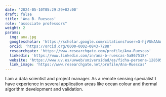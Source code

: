 ```yaml
---
date: '2024-05-10T05:29:29+02:00'
draft: false
title: 'Ana B. Ruescas'
role: "associate professors"
weight: 2
params:
  img: ana.jpg
  googlescholar: 'https://scholar.google.com/citations?user=G-hjVSkAAAAJ&hl=en'
  orcid: 'https://orcid.org/0000-0002-0843-7288'
  researchgate: 'https://www.researchgate.com/profile/Ana-Ruescas'
  linkedin: 'https://www.linkedin.com/in/ana-b-ruescas-5a867518/'
  website: 'https://www.uv.es/uvweb/universidad/es/ficha-persona-1285950309813.html?p2=bruescas'
  link_image: 'https://www.researchgate.net/profile/Ana-Ruescas'
---
```


I am a data scientist and project manager. As a remote sensing specialist I have experience in several application areas like ocean colour and thermal algorithm development and validation.
